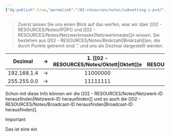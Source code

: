 ```yaml
---
{"dg-publish":true,"permalink":"/02-resources/notes/subnetting-i-pv4/","tags":["netzwerk/ip/ipv4"],"noteIcon":"","updated":"2024-07-26T21:38:29.669+02:00"}
---
```


>Zuerst lassen Sie uns einen Blick auf das werfen, was wir über [[02 - RESOURCES/Notes/IP\|IP]] und [[02 - RESOURCES/Notes/Netzwerkmaske\|Netzwerkmaske]]n wissen. Sie bestehen aus [[02 - RESOURCES/Notes/Binärzahl\|Binärzahl]]en, die durch Punkte getrennt sind '.' und uns als Dezimal dargestellt werden.

|   Dezimal   | ->  | 1. [[02 - RESOURCES/Notes/Oktett\|Oktett]]e | 2. [[02 - RESOURCES/Notes/Oktett\|Oktett]]e | 3. [[02 - RESOURCES/Notes/Oktett\|Oktett]]e | 4. [[02 - RESOURCES/Notes/Oktett\|Oktett]]e |
| :---------: | --- | :------------: | :------------: | :------------: | -------------- |
| 192.168.1.4 | ->  |    11000000    |    10101000    |    00000001    | 00000100       |
| 255.255.0.0 | ->  |    11111111    |    11111111    |    00000000    | 00000000       |
Schon mit diese Info können wir die [[02 - RESOURCES/Notes/Netzwerk-ID herausfinden\|Netzwerk-ID herausfinden]] und so auch die [[02 - RESOURCES/Notes/Broadcast-ID herausfinden\|Broadcast-ID herausfinden]].


>[!important] 
>Das ist eine ein
